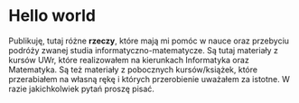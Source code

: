 Hello world
===
Publikuję, tutaj różne **rzeczy**, które mają mi pomóc w nauce oraz przebyciu podróży zwanej studia informatyczno-matematycze. Są tutaj materiały z kursów UWr, które realizowałem na kierunkach Informatyka oraz Matematyka. Są też materiały z pobocznych kursów/książek, które przerabiałem na własną rękę i których przerobienie uważałem za istotne. W razie jakichkolwiek pytań proszę pisać. 